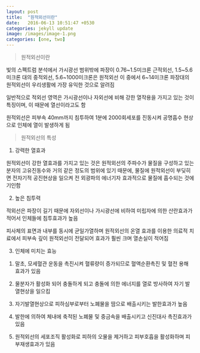 ```yaml
---
layout: post
title:  "원적외선이란"
date:   2016-06-13 10:51:47 +0530
categories: jekyll update
image: /images/image-1.png
categories: [one, two]
---
```


> 원적외선이란


빛의 스펙트럼 분석에서 가시광선 범위밖에 파장이 0.76~1.5미크론 근적외선, 1.5~5.6미크론 대의 중적외선, 5.6~1000미크론은 원적외선 이 중에서 6~14미크론 파장대의 원적외선이 우리생활에 가장 유익한 것으로 알려짐


일반적으로 적외선 영역은 가시광선이나 자외선에 비해 강한 열작용을 가지고 있는 것이 특징이며, 이 때문에 열선이라고도 함

원적외선은 피부속 40mm까지 침투하여 1분에 2000회세포를 진동시켜 공명흡수 현상으로 인체에 열이 발생하게 됨


> 원적외선의 특성


1.	강력한 열효과


원적외선이 강한 열효과를 가지고 있는 것은 원적외선의 주파수가 물질을 구성하고 있는 분자의 고유진동수와 거의 같은 정도의 범위에 있기 때문에, 물질에 원적외선이 부딪히면 전자기적 공진현상을 일으켜 전 외광파의 에너기자 효과적으로 물질에 흡수되는 것에 기인함

2.	높은 침투력


적외선은 파장이 길기 때문에 자외선이나 가시광선에 비하여 미립자에 의한 산란효과가 적어서 인체들에 침투효과가 높음

피사체의 표면과 내부를 동시에 균일가열하며 원적외선의 온열 효과를 이용한 의료적 치료에서 피부속 깊이 원적외선이 전달되어 효과가 훨씬 크며 열손실이 적어짐


3.	인체에 미치는 효능


1) 말초, 모세혈관 운동을 촉진시켜 혈류량이 증가되므로 혈액순환촉진 및 혈전 용해 효과가 있음

2) 물분자가 활성화 되어 충돌하게 되고 충돌에 의한 에너지를 열로 방사하여 자기 발열현상을 일으킴

3) 자기발열현상으로 피하심부로부터 노폐물을 땀으로 배출시키는 발한효과가 높음

4) 발한에 의하여 체내에 축적된 노폐물 및 중금속을 배출시키고 신진대사 촉진효과가 있음

5) 원적외선의 세포조직 활성화로 피하의 오물을 제거하고 피부호흡을 활성화하며 피부재생효과가 있음



